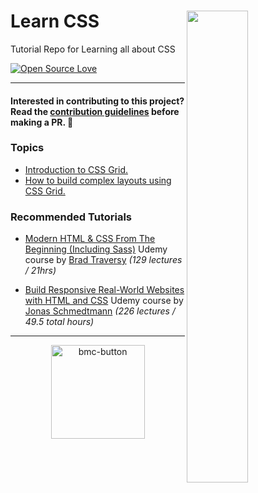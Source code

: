 # Learn CSS <img align="right" width="44%" src="https://user-images.githubusercontent.com/62628408/127881594-fb40eeed-6ccc-4b3b-ac66-65fb7ee95e53.png">

Tutorial Repo for Learning all about CSS

[![Open Source Love](https://badges.frapsoft.com/os/v2/open-source.svg)](https://github.com/Evavic44/learn-css)

<hr>

#### Interested in contributing to this project? Read the [contribution guidelines](CONTRIBUTING.md) before making a PR. 🙂

<!-- Topics -->
### Topics

- [Introduction to CSS Grid.](https://github.com/Evavic44/learn-css/tree/main/CSS%20Grid/Introduction%20to%20CSS%20Grid)
- [How to build complex layouts using CSS Grid.](https://github.com/Evavic44/learn-css/tree/main/CSS%20Grid/How%20to%20build%20complex%20layouts%20using%20CSS%20Grid)

<!-- Recommended tutuorials -->
### Recommended Tutorials

- [Modern HTML & CSS From The Beginning (Including Sass)](https://www.udemy.com/course/modern-html-css-from-the-beginning/) Udemy course by [Brad Traversy](https://github.com/bradtraversy) *(129 lectures / 21hrs)*

- [Build Responsive Real-World Websites with HTML and CSS](https://www.udemy.com/course/design-and-develop-a-killer-website-with-html5-and-css3/) Udemy course by [Jonas Schmedtmann](https://github.com/jonasschmedtmann) *(226 lectures / 49.5 total hours)*

<hr>

<div align="center">
  <a href="https://www.buymeacoffee.com/evavic44">
    <img width="150px" alt="bmc-button" src="https://user-images.githubusercontent.com/62628408/127788747-8850d386-fc61-4fff-b18f-8c5ee597be34.png">
  </a>
<div>
